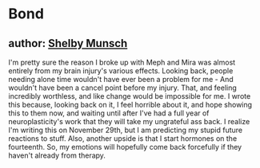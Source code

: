 # Bond
## author: [Shelby Munsch](//facebook.com/smunsch)

I'm pretty sure the reason I broke up with Meph and Mira was almost entirely from my brain injury's various effects. Looking back, people needing alone time wouldn't have ever been a problem for me - And wouldn't have been a cancel point before my injury. That, and feeling incredibly worthless, and like change would be impossible for me. I wrote this because, looking back on it, I feel horrible about it, and hope showing this to them now, and waiting until after I've had a full year of neuroplasticity's work that they will take my ungrateful ass back. I realize I'm writing this on November 29th, but I am predicting my stupid future reactions to stuff. Also, another upside is that I start hormones on the fourteenth. So, my emotions will hopefully come back forcefully if they haven't already from therapy.
